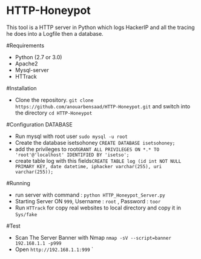 # HTTP-Honeypot
This tool is a HTTP server in Python which logs HackerIP and all the tracing he does into a Logfile then a database.


#Requirements

* Python (2.7 or 3.0)
* Apache2
* Mysql-server
* HTTrack

#Installation

* Clone the repository. `git clone https://github.com/anouarbensaad/HTTP-Honeypot.git` and switch into the directory `cd HTTP-Honeypot`

#Configuration DATABASE

* Run mysql with root user `sudo mysql -u root`
* Create the database isetsohoney `CREATE DATABASE isetsohoney;`
* add the privileges to root`GRANT ALL PRIVILEGES ON *.* TO 'root'@'localhost' IDENTIFIED BY 'isetso';`
* create table log with this fields`CREATE TABLE log (id int NOT NULL PRIMARY KEY, date datetime, iphacker varchar(255), uri varchar(255));`

#Running

* run server with command : `python HTTP_Honeypot_Server.py`
* Starting Server ON `999`, Username : `root` , Password : `toor`
* Run `HTTrack` for copy real websites to local directory and copy it in `Sys/fake`

#Test

* Scan The Server Banner with Nmap
`nmap -sV --script=banner 192.168.1.1 -p999`
* Open 
`http://192.168.1.1:999`
`

